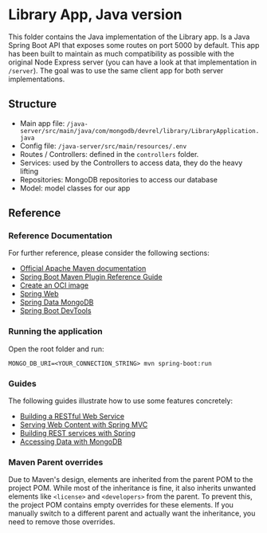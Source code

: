 # Library App, Java version

This folder contains the Java implementation of the Library app. Is a Java Spring Boot API that exposes some routes on port 5000 by default. This app has been built to maintain as much compatibility as possible with the original Node Express server (you can have a look at that implementation in `/server`). The goal was to use the same client app for both server implementations.

## Structure

- Main app file: `/java-server/src/main/java/com/mongodb/devrel/library/LibraryApplication.java`
- Config file: `/java-server/src/main/resources/.env`
- Routes / Controllers: defined in the `controllers` folder.
- Services: used by the Controllers to access data, they do the heavy lifting
- Repositories: MongoDB repositories to access our database
- Model: model classes for our app

## Reference

### Reference Documentation
For further reference, please consider the following sections:

* [Official Apache Maven documentation](https://maven.apache.org/guides/index.html)
* [Spring Boot Maven Plugin Reference Guide](https://docs.spring.io/spring-boot/3.4.1/maven-plugin)
* [Create an OCI image](https://docs.spring.io/spring-boot/3.4.1/maven-plugin/build-image.html)
* [Spring Web](https://docs.spring.io/spring-boot/3.4.1/reference/web/servlet.html)
* [Spring Data MongoDB](https://docs.spring.io/spring-boot/3.4.1/reference/data/nosql.html#data.nosql.mongodb)
* [Spring Boot DevTools](https://docs.spring.io/spring-boot/3.4.1/reference/using/devtools.html)

### Running the application
Open the root folder and run:

`MONGO_DB_URI=<YOUR_CONNECTION_STRING> mvn spring-boot:run`

### Guides
The following guides illustrate how to use some features concretely:

* [Building a RESTful Web Service](https://spring.io/guides/gs/rest-service/)
* [Serving Web Content with Spring MVC](https://spring.io/guides/gs/serving-web-content/)
* [Building REST services with Spring](https://spring.io/guides/tutorials/rest/)
* [Accessing Data with MongoDB](https://spring.io/guides/gs/accessing-data-mongodb/)

### Maven Parent overrides

Due to Maven's design, elements are inherited from the parent POM to the project POM.
While most of the inheritance is fine, it also inherits unwanted elements like `<license>` and `<developers>` from the parent.
To prevent this, the project POM contains empty overrides for these elements.
If you manually switch to a different parent and actually want the inheritance, you need to remove those overrides.

